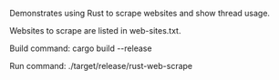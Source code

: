 Demonstrates using Rust to scrape websites and show thread usage.

Websites to scrape are listed in web-sites.txt.

Build command: cargo build --release

Run command: ./target/release/rust-web-scrape